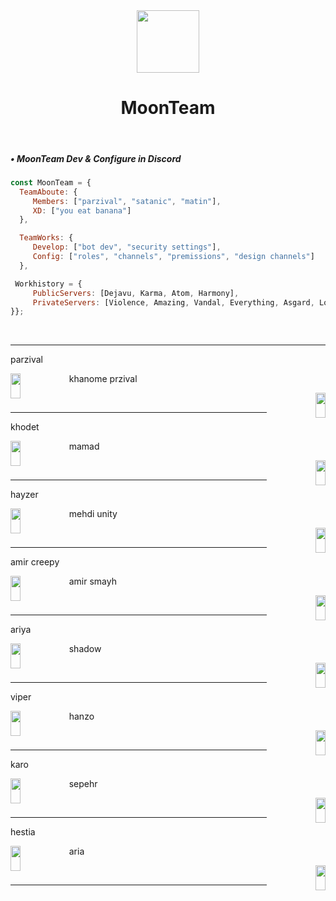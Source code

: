 
<div align="center">
<img src="https://cdn.discordapp.com/attachments/862717041152229426/982772600109420554/moon.png" align="center" height="100" width="100" /></br>
<h1>MoonTeam</h1>
</div></br>


<div align="left">
  <h5>• MoonTeam Dev & Configure in Discord</h5>
  
  ```js
  const MoonTeam = {
    TeamAboute: {
       Members: ["parzival", "satanic", "matin"],
       XD: ["you eat banana"]
    },
  
    TeamWorks: {
       Develop: ["bot dev", "security settings"],
       Config: ["roles", "channels", "premissions", "design channels"]
    },
  
   Workhistory = {
       PublicServers: [Dejavu, Karma, Atom, Harmony],
       PrivateServers: [Violence, Amazing, Vandal, Everything, Asgard, Lollipop]
  }};
  
  ```
</div></br>


----

parzival<div align="left">
<a href="https://discord.gg/kEKgyTjHvN"><img src="" align="left" height="40" style="width: 18%" ><a/></div>


khanome przival<div align="right">
<a href="mailto:abolparzival@gmail.com"><img src="" align="right" height="40" style="width: 18%" ></a></div>
<br/>

----
  
khodet<div align="left">
<a href="https://discord.gg/kEKgyTjHvN"><img src="" align="left" height="40" style="width: 18%" ><a/></div>


mamad<div align="right">
<a href="mailto:abolparzival@gmail.com"><img src="" align="right" height="40" style="width: 18%" ></a></div>
<br/>

----

hayzer<div align="left">
<a href="https://discord.gg/kEKgyTjHvN"><img src="" align="left" height="40" style="width: 18%" ><a/></div>


mehdi unity<div align="right">
<a href="mailto:abolparzival@gmail.com"><img src="" align="right" height="40" style="width: 18%" ></a></div>
<br/>

----
  
amir creepy<div align="left">
<a href="https://discord.gg/kEKgyTjHvN"><img src="" align="left" height="40" style="width: 18%" ><a/></div>


amir smayh<div align="right">
<a href="mailto:abolparzival@gmail.com"><img src="" align="right" height="40" style="width: 18%" ></a></div>
<br/>

----

ariya<div align="left">
<a href="https://discord.gg/kEKgyTjHvN"><img src="" align="left" height="40" style="width: 18%" ><a/></div>


shadow<div align="right">
<a href="mailto:abolparzival@gmail.com"><img src="" align="right" height="40" style="width: 18%" ></a></div>
<br/>

  ----

viper<div align="left">
<a href="https://discord.gg/kEKgyTjHvN"><img src="" align="left" height="40" style="width: 18%" ><a/></div>


hanzo<div align="right">
<a href="mailto:abolparzival@gmail.com"><img src="" align="right" height="40" style="width: 18%" ></a></div>
<br/>
  
  ----

karo<div align="left">
<a href="https://discord.gg/kEKgyTjHvN"><img src="" align="left" height="40" style="width: 18%" ><a/></div>


sepehr<div align="right">
<a href="mailto:abolparzival@gmail.com"><img src="" align="right" height="40" style="width: 18%" ></a></div>
<br/>

  ----

  
hestia<div align="left">
<a href="https://discord.gg/kEKgyTjHvN"><img src="" align="left" height="40" style="width: 18%" ><a/></div>


aria<div align="right">
<a href="mailto:abolparzival@gmail.com"><img src="" align="right" height="40" style="width: 18%" ></a></div>
<br/>

  ----
